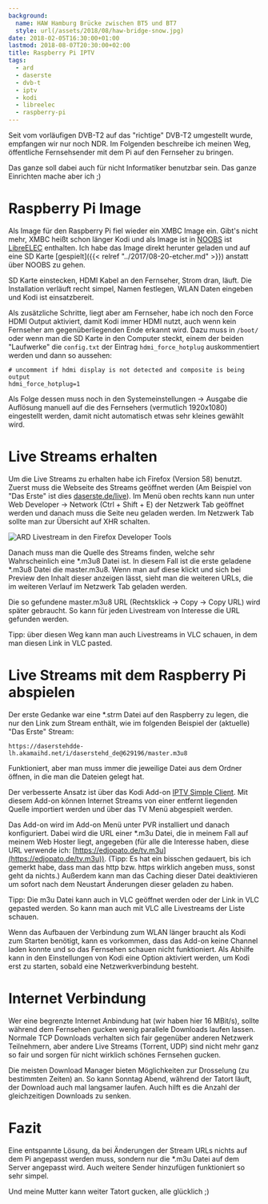 ```yaml
---
background:
  name: HAW Hamburg Brücke zwischen BT5 und BT7
  style: url(/assets/2018/08/haw-bridge-snow.jpg)
date: 2018-02-05T16:30:00+01:00
lastmod: 2018-08-07T20:30:00+02:00
title: Raspberry Pi IPTV
tags:
  - ard
  - daserste
  - dvb-t
  - iptv
  - kodi
  - libreelec
  - raspberry-pi
---
```

Seit vom vorläufigen DVB-T2 auf das "richtige" DVB-T2 umgestellt wurde, empfangen wir nur noch NDR.
Im Folgenden beschreibe ich meinen Weg, öffentliche Fernsehsender mit dem Pi auf den Fernseher zu bringen.
<!--more-->
Das ganze soll dabei auch für nicht Informatiker benutzbar sein.
Das ganze Einrichten mache aber ich ;)

# Raspberry Pi Image

Als Image für den Raspberry Pi fiel wieder ein XMBC Image ein.
Gibt's nicht mehr, XMBC heißt schon länger Kodi und als Image ist in [NOOBS](https://www.raspberrypi.org/downloads/noobs/) ist [LibreELEC](https://libreelec.tv/) enthalten.
Ich habe das Image direkt herunter geladen und auf eine SD Karte [gespielt]({{< relref "../2017/08-20-etcher.md" >}}) anstatt über NOOBS zu gehen.

SD Karte einstecken, HDMI Kabel an den Fernseher, Strom dran, läuft.
Die Installation verläuft recht simpel, Namen festlegen, WLAN Daten eingeben und Kodi ist einsatzbereit.

Als zusätzliche Schritte, liegt aber am Fernseher, habe ich noch den Force HDMI Output aktiviert, damit Kodi immer HDMI nutzt, auch wenn kein Fernseher am gegenüberliegenden Ende erkannt wird.
Dazu muss in `/boot/` oder wenn man die SD Karte in den Computer steckt, einem der beiden "Laufwerke" die `config.txt` der Eintrag `hdmi_force_hotplug` auskommentiert werden und dann so aussehen:
```
# uncomment if hdmi display is not detected and composite is being output
hdmi_force_hotplug=1
```
Als Folge dessen muss noch in den Systemeinstellungen -> Ausgabe die Auflösung manuell auf die des Fernsehers (vermutlich 1920x1080) eingestellt werden, damit nicht automatisch etwas sehr kleines gewählt wird.

# Live Streams erhalten

Um die Live Streams zu erhalten habe ich Firefox (Version 58) benutzt.
Zuerst muss die Webseite des Streams geöffnet werden (Am Beispiel von "Das Erste" ist dies [daserste.de/live](https://daserste.de/live)).
Im Menü oben rechts kann nun unter Web Developer -> Network (Ctrl + Shift + E) der Netzwerk Tab geöffnet werden und danach muss die Seite neu geladen werden.
Im Netzwerk Tab sollte man zur Übersicht auf XHR schalten.

![ARD Livestream in den Firefox Developer Tools](/assets/2018/02/ard-live.png)

Danach muss man die Quelle des Streams finden, welche sehr Wahrscheinlich eine \*.m3u8 Datei ist.
In diesem Fall ist die erste geladene \*.m3u8 Datei die master.m3u8.
Wenn man auf diese klickt und sich bei Preview den Inhalt dieser anzeigen lässt, sieht man die weiteren URLs, die im weiteren Verlauf im Netzwerk Tab geladen werden.

Die so gefundene master.m3u8 URL (Rechtsklick -> Copy -> Copy URL) wird später gebraucht.
So kann für jeden Livestream von Interesse die URL gefunden werden.

Tipp: über diesen Weg kann man auch Livestreams in VLC schauen, in dem man diesen Link in VLC pasted.

# Live Streams mit dem Raspberry Pi abspielen

Der erste Gedanke war eine \*.strm Datei auf den Raspberry zu legen, die nur den Link zum Stream enthält, wie im folgenden Beispiel der (aktuelle) "Das Erste" Stream:
```
https://daserstehdde-lh.akamaihd.net/i/daserstehd_de@629196/master.m3u8
```
Funktioniert, aber man muss immer die jeweilige Datei aus dem Ordner öffnen, in die man die Dateien gelegt hat.

Der verbesserte Ansatz ist über das Kodi Add-on [IPTV Simple Client](https://kodi.wiki/view/Add-on:IPTV_Simple_Client).
Mit diesem Add-on können Internet Streams von einer entfernt liegenden Quelle importiert werden und über das TV Menü abgespielt werden.

Das Add-on wird im Add-on Menü unter PVR installiert und danach konfiguriert.
Dabei wird die URL einer \*.m3u Datei, die in meinem Fall auf meinem Web Hoster liegt, angegeben (für alle die Interesse haben, diese URL verwende ich: [https://edjopato.de/tv.m3u](https://edjopato.de/tv.m3u)).
(Tipp: Es hat ein bisschen gedauert, bis ich gemerkt habe, dass man das http bzw. https wirklich angeben muss, sonst geht da nichts.)
Außerdem kann man das Caching dieser Datei deaktivieren um sofort nach dem Neustart Änderungen dieser geladen zu haben.

Tipp: Die m3u Datei kann auch in VLC geöffnet werden oder der Link in VLC gepasted werden. So kann man auch mit VLC alle Livestreams der Liste schauen.

Wenn das Aufbauen der Verbindung zum WLAN länger braucht als Kodi zum Starten benötigt, kann es vorkommen, dass das Add-on keine Channel laden konnte und so das Fernsehen schauen nicht funktioniert.
Als Abhilfe kann in den Einstellungen von Kodi eine Option aktiviert werden, um Kodi erst zu starten, sobald eine Netzwerkverbindung besteht.

# Internet Verbindung

Wer eine begrenzte Internet Anbindung hat (wir haben hier 16 MBit/s), sollte während dem Fernsehen gucken wenig parallele Downloads laufen lassen.
Normale TCP Downloads verhalten sich fair gegenüber anderen Netzwerk Teilnehmern, aber andere Live Streams (Torrent, UDP) sind nicht mehr ganz so fair und sorgen für nicht wirklich schönes Fernsehen gucken.

Die meisten Download Manager bieten Möglichkeiten zur Drosselung (zu bestimmten Zeiten) an.
So kann Sonntag Abend, während der Tatort läuft, der Download auch mal langsamer laufen.
Auch hilft es die Anzahl der gleichzeitigen Downloads zu senken.

# Fazit

Eine entspannte Lösung, da bei Änderungen der Stream URLs nichts auf dem Pi angepasst werden muss, sondern nur die \*.m3u Datei auf dem Server angepasst wird.
Auch weitere Sender hinzufügen funktioniert so sehr simpel.

Und meine Mutter kann weiter Tatort gucken, alle glücklich ;)
